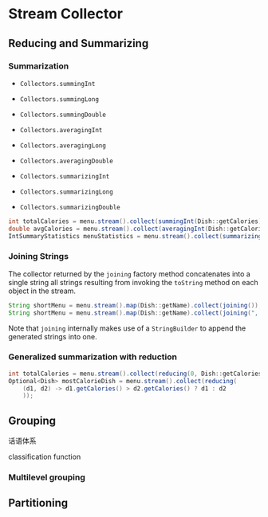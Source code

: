# Stream Collector



## Reducing and Summarizing

### Summarization

- `Collectors.summingInt`
- `Collectors.summingLong`
- `Collectors.summingDouble`

- `Collectors.averagingInt`
- `Collectors.averagingLong`
- `Collectors.averagingDouble`

- `Collectors.summarizingInt`
- `Collectors.summarizingLong`
- `Collectors.summarizingDouble`

```java
int totalCalories = menu.stream().collect(summingInt(Dish::getCalories));
double avgCalories = menu.stream().collect(averagingInt(Dish::getCalories));
IntSummaryStatistics menuStatistics = menu.stream().collect(summarizingInt(Dish::getCalories));
```

### Joining Strings

The collector returned by the `joining` factory method concatenates into a single string all strings resulting from invoking the `toString` method on each object in the stream.

```java
String shortMenu = menu.stream().map(Dish::getName).collect(joining());
String shortMenu = menu.stream().map(Dish::getName).collect(joining(", "));
```

Note that `joining` internally makes use of a `StringBuilder` to append the generated strings into one.

### Generalized summarization with reduction

```java
int totalCalories = menu.stream().collect(reducing(0, Dish::getCalories, (i, j) -> i + j));
Optional<Dish> mostCalorieDish = menu.stream().collect(reducing(
    (d1, d2) -> d1.getCalories() > d2.getCalories() ? d1 : d2
    ));
```

## Grouping

话语体系

classification function

### Multilevel grouping


## Partitioning



















